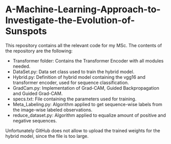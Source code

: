 # A-Machine-Learning-Approach-to-Investigate-the-Evolution-of-Sunspots
This repository contains all the relevant code for my MSc.
The contents of the repository are the following:
- Transformer folder: Contains the Transformer Encoder with all modules needed.
- DataSet.py: Data set class used to train the hybrid model.
- Hybrid.py: Definition of hybrid model containing the vgg16 and transformer encoder, used for sequence classification.
- GradCam.py: Implementation of Grad-CAM, Guided Backpropagation and Guided Grad-CAM.
- specs.txt: File containing the parameters used for training.
- Meta_Labeling.py: Algorithm applied to get sequence-wise labels from the image-wise labeled observations.
- reduce_dataset.py: Algorithm applied to equalize amount of positive and negative sequences.


Unfortunately GitHub does not allow to upload the trained weights for the hybrid model, since the file is too large.
